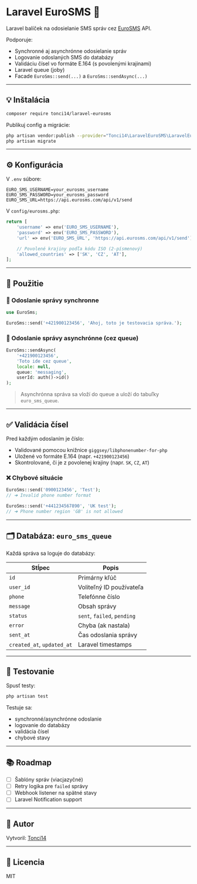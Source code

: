 
# Laravel EuroSMS 📱

Laravel balíček na odosielanie SMS správ cez [EuroSMS](https://www.eurosms.com) API.

Podporuje:
- Synchronné aj asynchrónne odosielanie správ
- Logovanie odoslaných SMS do databázy
- Validáciu čísel vo formáte E.164 (s povolenými krajinami)
- Laravel queue (joby)
- Facade `EuroSms::send(...)` a `EuroSms::sendAsync(...)`

---

## 💡 Inštalácia

```bash
composer require tonci14/laravel-eurosms
```

Publikuj config a migrácie:

```bash
php artisan vendor:publish --provider="Tonci14\LaravelEuroSMS\LaravelEuroSMSServiceProvider" --tag=eurosms-config
php artisan migrate
```

---

## ⚙️ Konfigurácia

V `.env` súbore:

```env
EURO_SMS_USERNAME=your_eurosms_username
EURO_SMS_PASSWORD=your_eurosms_password
EURO_SMS_URL=https://api.eurosms.com/api/v1/send
```

V `config/eurosms.php`:

```php
return [
    'username' => env('EURO_SMS_USERNAME'),
    'password' => env('EURO_SMS_PASSWORD'),
    'url' => env('EURO_SMS_URL', 'https://api.eurosms.com/api/v1/send'),

    // Povolené krajiny podľa kódu ISO (2-písmenový)
    'allowed_countries' => ['SK', 'CZ', 'AT'],
];
```

---

## 🚀 Použitie

### 🔹 Odoslanie správy synchronne

```php
use EuroSms;

EuroSms::send('+421900123456', 'Ahoj, toto je testovacia správa.');
```

### 🔹 Odoslanie správy asynchrónne (cez queue)

```php
EuroSms::sendAsync(
    '+421900123456',
    'Toto ide cez queue',
    locale: null,
    queue: 'messaging',
    userId: auth()->id()
);
```

> Asynchrónna správa sa vloží do queue a uloží do tabuľky `euro_sms_queue`.

---

## ✅ Validácia čísel

Pred každým odoslaním je číslo:

- Validované pomocou knižnice `giggsey/libphonenumber-for-php`
- Uložené vo formáte E.164 (napr. `+421900123456`)
- Skontrolované, či je z povolenej krajiny (napr. `SK`, `CZ`, `AT`)

### ❌ Chybové situácie

```php
EuroSms::send('0900123456', 'Test');
// ➜ Invalid phone number format

EuroSms::send('+441234567890', 'UK test');
// ➜ Phone number region 'GB' is not allowed
```

---

## 🗂️ Databáza: `euro_sms_queue`

Každá správa sa loguje do databázy:

| Stĺpec     | Popis                          |
|------------|--------------------------------|
| `id`       | Primárny kľúč                  |
| `user_id`  | Voliteľný ID používateľa       |
| `phone`    | Telefónne číslo                |
| `message`  | Obsah správy                   |
| `status`   | `sent`, `failed`, `pending`    |
| `error`    | Chyba (ak nastala)             |
| `sent_at`  | Čas odoslania správy           |
| `created_at`, `updated_at` | Laravel timestamps |

---

## 🧪 Testovanie

Spusť testy:

```bash
php artisan test
```

Testuje sa:
- synchronné/asynchrónne odoslanie
- logovanie do databázy
- validácia čísel
- chybové stavy

---

## 📚 Roadmap

- [ ] Šablóny správ (viacjazyčné)
- [ ] Retry logika pre `failed` správy
- [ ] Webhook listener na spätné stavy
- [ ] Laravel Notification support

---

## 👤 Autor

Vytvoril: [Tonci14](https://github.com/tonci14)  

---

## 🪪 Licencia

MIT
